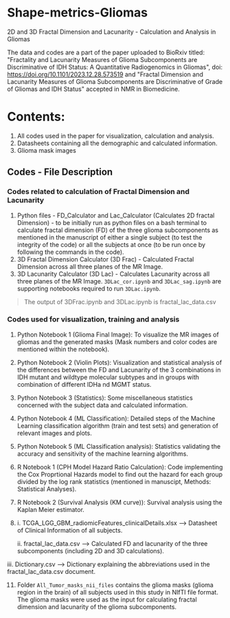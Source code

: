 # Shape-metrics-Gliomas
2D and 3D Fractal Dimension and Lacunarity - Calculation and Analysis in Gliomas

The data and codes are a part of the paper uploaded to BioRxiv titled: "Fractality and Lacunarity Measures of Glioma Subcomponents are Discriminative of IDH Status: A Quantitative Radiogenomics in Gliomas", doi: https://doi.org/10.1101/2023.12.28.573519 and "Fractal Dimension and Lacunarity Measures of Glioma Subcomponents are Discriminative of Grade of Gliomas and IDH Status" accepted in NMR in Biomedicine.


# Contents:
1. All codes used in the paper for visualization, calculation and analysis.
2. Datasheets containing all the demographic and calculated information.
3. Glioma mask images 

## Codes - File Description
### Codes related to calculation of Fractal Dimension and Lacunarity
1. Python files - FD_Calculator and Lac_Calculator (Calculates 2D fractal Dimension) - to be initially run as python files on a bash terminal to calculate fractal dimension (FD) of the three glioma subcomponents as mentioned in the manuscript of either a single subject (to test the integrity of the code) or all the subjects at once (to be run once by following the commands in the code).
2. 3D Fractal Dimension Calculator (3D Frac) - Calculated Fractal Dimension across all three planes of the MR Image.
3. 3D Lacunarity Calculator (3D Lac) - Calculates Lacunarity across all three planes of the MR Image. `3DLac_cor.ipynb` and `3DLac_sag.ipynb` are supporting notebooks required to run `3DLac.ipynb`.

> The output of 3DFrac.ipynb and 3DLac.ipynb is fractal_lac_data.csv

### Codes used for visualization, training and analysis
1. Python Notebook 1 (Glioma Final Image): To visualize the MR images of gliomas and the generated masks (Mask numbers and color codes are mentioned within the notebook).
2. Python Notebook 2 (Violin Plots): Visualization and statistical analysis of the differences between the FD and Lacunarity of the 3 combinations in IDH mutant and wildtype molecular subtypes and in groups with combination of different IDHa nd MGMT status.
3. Python Notebook 3 (Statistics): Some miscellaneous statistics concerned with the subject data and calculated information.
4. Python Notebook 4 (ML Classification): Detailed steps of the Machine Learning classification algorithm (train and test sets) and generation of relevant images and plots.
5. Python Notebook 5 (ML Classification analysis): Statistics validating the accuracy and sensitivity of the machine learning algorithms.
6. R Notebook 1 (CPH Model Hazard Ratio Calculation): Code implementing the Cox Proprtional Hazards model to find out the hazard for each group divided by the log rank statistics (mentioned in manuscipt, Methods: Statistical Analyses).
7. R Notebook 2 (Survival Analysis (KM curve)): Survival analysis using the Kaplan Meier estimator.

8.
    i. TCGA_LGG_GBM_radiomicFeatures_clinicalDetails.xlsx --> Datasheet of Clinical Information of all subjects.
    
   ii. fractal_lac_data.csv --> Calculated FD and lacunarity of the three subcomponents (including 2D and 3D calculations).

  iii. Dictionary.csv --> Dictionary explaining the abbreviations used in the fractal_lac_data.csv document.

11. Folder `All_Tumor_masks_nii_files` contains the glioma masks (glioma region in the brain) of all subjects used in this study in NIfTI file format. The glioma masks were used as the input for calculating fractal dimension and lacunarity of the glioma subcomponents.
